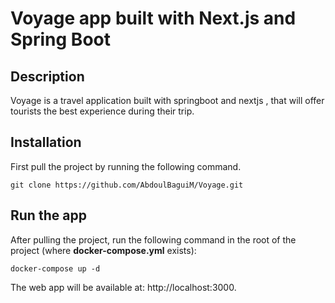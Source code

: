 # Voyage app built with Next.js and Spring Boot

## Description
Voyage is a travel application built with springboot and nextjs , that will offer tourists the best experience during their trip.

## Installation

First pull the project by running the following command.

    git clone https://github.com/AbdoulBaguiM/Voyage.git


## Run the app
After pulling the project, run the following command in the root of the project (where **docker-compose.yml** exists):

    docker-compose up -d



The web app will be available at:
http://localhost:3000.
